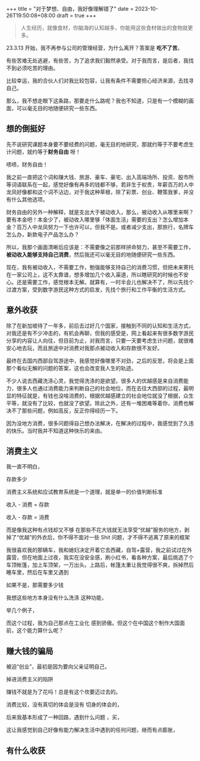 +++
title = "对于梦想、自由，我好像理解错了"
date = 2023-10-26T19:50:08+08:00
draft = true
+++

> 人生经历，就像食材，你脑海的认知越多，你能用这些食材做出的食物就更多。

23.3.13 开始，我不再参与公司的管理经营，为什么离开？答案是 **吃不了苦**。

有些苦难无处逃避，有些苦，为了追求我们毅然承受。对于我而言，是后者，我找不到必须吃苦的理由。

比较幸运，我的合伙人们对我比较包容，让我有条件不需要担心经济来源，去找寻自己。

那么，我不想走眼下这条路，那要走什么路呢？我也不知道，只是有一个模糊的画面，可以毫无目的地随便研究一些东西。

## 想的倒挺好

先不说研究课题本身要不要经费的问题，毫无目的地研究，那就约等于不要考虑生计问题，就约等于**财务自由** 呀！

啧啧，财务自由！

我之前一直把这个词和赚大钱、旅游、豪车、豪宅、出入高端场所、投资、股市所等词语联系在一起，感觉好像有再多的钱都不够，若非生于权贵，年薪百万的人中龙凤好像都和这个词不沾边，对于我这种草根，除了彩票、创业、鞭策我爹，并没有什么其他选项。

财务自由的另外一种解释，就是支出大于被动收入，那么，被动收入从哪里来啊？要有本金吧！本金少了，被动收入哪里够「体面生活」需要的支出？怎么增加本金？百万人中龙凤努力一下也许可以，但我不是。或者减少支出，那旅行，名牌车怎么办，新款电子产品怎么办？

所以，我那个画面清晰后应该是：不需要像之前那样拼命努力，甚至不需要工作，**被动收入能够支持自己消费**，然后我还可以毫无目的地随便研究一些东西。

现在，我有被动收入，不需要工作，勉强能够支持自己的消费习惯，但把未来寄托在一家公司上，这不太靠谱，想多增加几个收入渠道，所以瞎研究的时候也不安心。还是需要工作，感觉根本无解。就算有，一时半会儿也解决不了，所以先找个过渡方案，受到数字游民这种方式的启发，先找个旅行和工作平衡的生活方式。

## 意外收获

除了在新加坡待了一年多，前后去过好几个国家，接触到不同的认知和生活方式，对我还是有不少冲击的，有机会再聊，但我的感受是，网上看起来有很多数字游民分享的内容让人向往，但目前为止，对我而言，只要一天要考虑生计问题，就很难安心地去玩，而且旅途中对消费对我那点被动收入和存款很不友好。

最终在去国内西部自驾游途中，我感觉好像哪里不对劲，之后的反思，将会是上面那个看似无解的问题的答案，这也会改变我人生的轨迹。

不少人说去西藏洗涤心灵，我觉得洗涤的是欲望。很多人的优越感是来自消费能力，很多人也通过消费能力来判断自己的社会地位，而在去往大西部的过程，最明显的特征就是，有钱也没啥消费的，根据优越感建立的社会地位就没了根据，众生平等，就没有了比较，也就没了欲望。除此之外，还有一堆困难等着你，消费也解决不了那些问题，例如高反，反正你得经历一下。


因为没地方消费，很多问题得自己想办法解决，在解决的过程中，我感觉到了久违的快乐。当时我并不知道这种快乐的来由。

## 消费主义


我一直不明白，

存款多少


消费主义系统和应试教育系统是一个道理，就是单一的价值判断标准





收入 - 消费 = 存款


收入 - 存款 = 消费


而是像我这种有点钱却又不够 在那些不花大钱就无法享受“优越”服务的地方，剥掉了“优越”的外衣后，你不得不面对一些 Shit 问题，才不得不逃离了原来的框架


我很喜欢我的那辆车，我和媳妇决定开着它去西藏，自驾+露营，我之前试过在外露营，但在地面上过夜，我实在没安全感，刷小红书，看各种方案，最后挑选了个车顶帐篷，加上车顶架，一万出头。上路后，帐篷太重让我觉得很不爽，拆掉然后睡车里，然后在车里又遇到



如果不是，那需要多少钱

我想这些地方本身没有什么洗涤 这种功能，



举几个例子，

而这个过程，我为自己那点在工业化 感到骄傲。但这个在中国这个制作大国面前，这个能力算什么呢？








## 赚大钱的骗局

被迫“创业”，最初是因为要向父亲证明自己，

掉进消费主义的陷阱

赚钱不就是为了花吗！总是有这个坎要迈过去的。

消费比较，没有真切的体会是没有 切身的体会的，

后来我基本形成了一种回路，遇到什么问题 ，买，

这让我感觉到自己好像有能力解决生活中遇到的任何问题，继而有点膨胀，


## 有什么收获